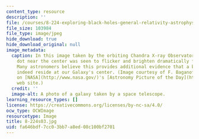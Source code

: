 ```yaml
---
content_type: resource
description: ''
file: /courses/8-224-exploring-black-holes-general-relativity-astrophysics-spring-2003/fa646bdf7cc03bb7a8ed08c100bf2701_8-224s03.jpg
file_size: 103984
file_type: image/jpeg
hide_download: true
hide_download_original: null
image_metadata:
  caption: In this image taken by the orbiting Chandra X-ray Observatory, the bright
    dot near the center was seen to flicker and brighten dramatically for a few minutes.
    Many astronomers believe this provides additional evidence that a black hole does
    indeed reside at our Galaxy's center. (Image courtesy of F. Baganoff, MIT as presented
    on [NASA](http://www.nasa.gov/)'s [Astronomy Picture of the Day](http://apod.gsfc.nasa.gov/apod/)
    web site.)
  credit: ''
  image-alt: A photo of a galaxy taken by a space telescope.
learning_resource_types: []
license: https://creativecommons.org/licenses/by-nc-sa/4.0/
ocw_type: OCWImage
resourcetype: Image
title: 8-224s03.jpg
uid: fa646bdf-7cc0-3bb7-a8ed-08c100bf2701
---
```

